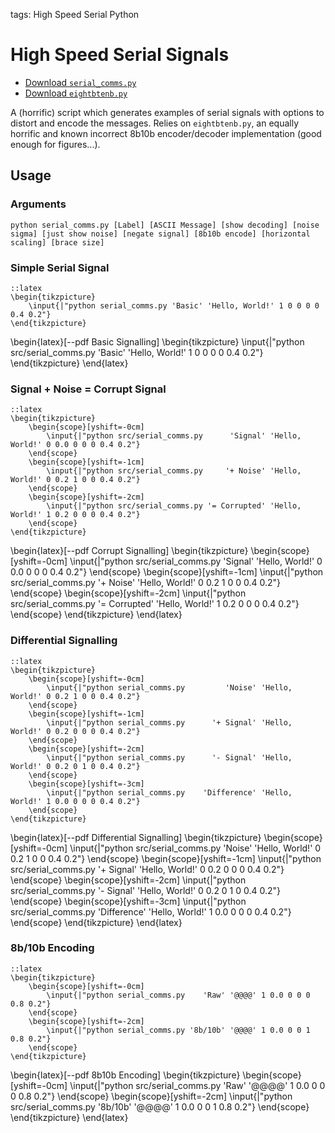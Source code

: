 tags: High Speed Serial
      Python

High Speed Serial Signals
=========================

* [Download `serial_comms.py`](file://src/serial_comms.py)
* [Download `eightbtenb.py`](file://src/eightbtenb.py)

A (horrific) script which generates examples of serial signals with options to
distort and encode the messages. Relies on `eightbtenb.py`, an equally horrific
and known incorrect 8b10b encoder/decoder implementation (good enough for
figures...).

Usage
-----

### Arguments

	python serial_comms.py [Label] [ASCII Message] [show decoding] [noise sigma] [just show noise] [negate signal] [8b10b encode] [horizontal scaling] [brace size]

### Simple Serial Signal

	::latex
	\begin{tikzpicture}
		\input{|"python serial_comms.py 'Basic' 'Hello, World!' 1 0 0 0 0 0.4 0.2"}
	\end{tikzpicture}

\begin{latex}[--pdf Basic Signalling]
	\begin{tikzpicture}
		\input{|"python src/serial_comms.py 'Basic' 'Hello, World!' 1 0 0 0 0 0.4 0.2"}
	\end{tikzpicture}
\end{latex}

### Signal + Noise = Corrupt Signal

	::latex
	\begin{tikzpicture}
		\begin{scope}[yshift=-0cm]
			\input{|"python src/serial_comms.py      'Signal' 'Hello, World!' 0 0.0 0 0 0 0.4 0.2"}
		\end{scope}
		\begin{scope}[yshift=-1cm]
			\input{|"python src/serial_comms.py     '+ Noise' 'Hello, World!' 0 0.2 1 0 0 0.4 0.2"}
		\end{scope}
		\begin{scope}[yshift=-2cm]
			\input{|"python src/serial_comms.py '= Corrupted' 'Hello, World!' 1 0.2 0 0 0 0.4 0.2"}
		\end{scope}
	\end{tikzpicture}

\begin{latex}[--pdf Corrupt Signalling]
	\begin{tikzpicture}
		\begin{scope}[yshift=-0cm]
			\input{|"python src/serial_comms.py      'Signal' 'Hello, World!' 0 0.0 0 0 0 0.4 0.2"}
		\end{scope}
		\begin{scope}[yshift=-1cm]
			\input{|"python src/serial_comms.py     '+ Noise' 'Hello, World!' 0 0.2 1 0 0 0.4 0.2"}
		\end{scope}
		\begin{scope}[yshift=-2cm]
			\input{|"python src/serial_comms.py '= Corrupted' 'Hello, World!' 1 0.2 0 0 0 0.4 0.2"}
		\end{scope}
	\end{tikzpicture}
\end{latex}

### Differential Signalling

	::latex
	\begin{tikzpicture}
		\begin{scope}[yshift=-0cm]
			\input{|"python serial_comms.py         'Noise' 'Hello, World!' 0 0.2 1 0 0 0.4 0.2"}
		\end{scope}
		\begin{scope}[yshift=-1cm]
			\input{|"python serial_comms.py      '+ Signal' 'Hello, World!' 0 0.2 0 0 0 0.4 0.2"}
		\end{scope}
		\begin{scope}[yshift=-2cm]
			\input{|"python serial_comms.py      '- Signal' 'Hello, World!' 0 0.2 0 1 0 0.4 0.2"}
		\end{scope}
		\begin{scope}[yshift=-3cm]
			\input{|"python serial_comms.py    'Difference' 'Hello, World!' 1 0.0 0 0 0 0.4 0.2"}
		\end{scope}
	\end{tikzpicture}

\begin{latex}[--pdf Differential Signalling]
	\begin{tikzpicture}
		\begin{scope}[yshift=-0cm]
			\input{|"python src/serial_comms.py         'Noise' 'Hello, World!' 0 0.2 1 0 0 0.4 0.2"}
		\end{scope}
		\begin{scope}[yshift=-1cm]
			\input{|"python src/serial_comms.py      '+ Signal' 'Hello, World!' 0 0.2 0 0 0 0.4 0.2"}
		\end{scope}
		\begin{scope}[yshift=-2cm]
			\input{|"python src/serial_comms.py      '- Signal' 'Hello, World!' 0 0.2 0 1 0 0.4 0.2"}
		\end{scope}
		\begin{scope}[yshift=-3cm]
			\input{|"python src/serial_comms.py    'Difference' 'Hello, World!' 1 0.0 0 0 0 0.4 0.2"}
		\end{scope}
	\end{tikzpicture}
\end{latex}

### 8b/10b Encoding

	::latex
	\begin{tikzpicture}
		\begin{scope}[yshift=-0cm]
			\input{|"python serial_comms.py    'Raw' '@@@@' 1 0.0 0 0 0 0.8 0.2"}
		\end{scope}
		\begin{scope}[yshift=-2cm]
			\input{|"python serial_comms.py '8b/10b' '@@@@' 1 0.0 0 0 1 0.8 0.2"}
		\end{scope}
	\end{tikzpicture}

\begin{latex}[--pdf 8b10b Encoding]
	\begin{tikzpicture}
		\begin{scope}[yshift=-0cm]
			\input{|"python src/serial_comms.py    'Raw' '@@@@' 1 0.0 0 0 0 0.8 0.2"}
		\end{scope}
		\begin{scope}[yshift=-2cm]
			\input{|"python src/serial_comms.py '8b/10b' '@@@@' 1 0.0 0 0 1 0.8 0.2"}
		\end{scope}
	\end{tikzpicture}
\end{latex}
